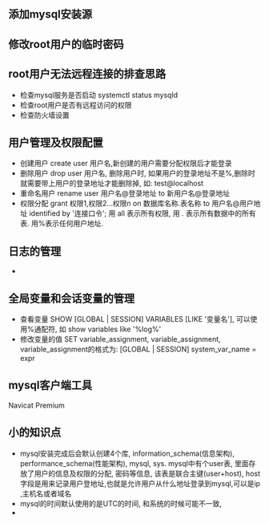 ## 添加mysql安装源
## 修改root用户的临时密码

## root用户无法远程连接的排查思路
+ 检查mysql服务是否启动 systemctl status mysqld
+ 检查root用户是否有远程访问的权限
+ 检查防火墙设置

## 用户管理及权限配置
+ 创建用户 create user 用户名,新创建的用户需要分配权限后才能登录
+ 删除用户 drop user 用户名, 删除用户时, 如果用户的登录地址不是%,删除时就需要带上用户的登录地址才能删除掉, 如: test@localhost
+ 重命名用户 rename user 用户名@登录地址 to 新用户名@登录地址
+ 权限分配 grant 权限1,权限2…权限n on 数据库名称.表名称 to 用户名@用户地址 identified by '连接口令'; 用 all 表示所有权限, 用 *.* 表示所有数据中的所有表. 用%表示任何用户地址.

## 日志的管理
+ 

## 全局变量和会话变量的管理
+ 查看变量 SHOW [GLOBAL | SESSION] VARIABLES [LIKE '变量名'], 可以使用%通配符, 如 show variables like '%log%'
+ 修改变量的值 SET variable_assignment, variable_assignment, variable_assignment的格式为: [GLOBAL | SESSION] system_var_name = expr

## mysql客户端工具
Navicat Premium  

## 小的知识点
+ mysql安装完成后会默认创建4个库, information_schema(信息架构), performance_schema(性能架构), mysql, sys. mysql中有个user表, 里面存放了用户的信息及权限的分配, 密码等信息, 该表是联合主键(user+host), host字段是用来记录用户登地址,也就是允许用户从什么地址登录到mysql,可以是ip ,主机名或者域名 
+ mysql的时间默认使用的是UTC的时间, 和系统的时候可能不一致,
+ 